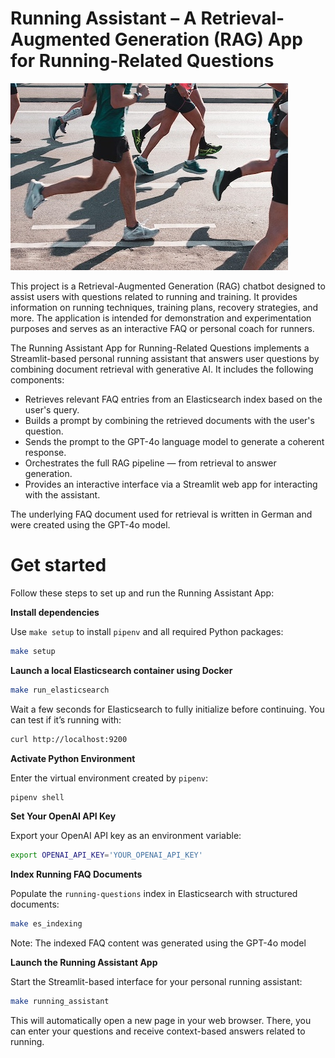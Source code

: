 # Running Assistant – A Retrieval-Augmented Generation (RAG) App for Running-Related Questions

![running](./images/running-6660187_640.jpg)

This project is a Retrieval-Augmented Generation (RAG) chatbot designed to assist users with questions related to running and training. It provides information on running techniques, training plans, recovery strategies, and more. The application is intended for demonstration and experimentation purposes and serves as an interactive FAQ or personal coach for runners.

The Running Assistant App for Running-Related Questions implements a Streamlit-based personal running assistant that answers user questions by combining document retrieval with generative AI. It includes the following components:

- Retrieves relevant FAQ entries from an Elasticsearch index based on the user's query.
- Builds a prompt by combining the retrieved documents with the user's question.
- Sends the prompt to the GPT-4o language model to generate a coherent response.
- Orchestrates the full RAG pipeline — from retrieval to answer generation.
- Provides an interactive interface via a Streamlit web app for interacting with the assistant.

The underlying FAQ document used for retrieval is written in German and were created using the GPT-4o model.

# Get started

Follow these steps to set up and run the Running Assistant App:

**Install dependencies**

Use `make setup` to install `pipenv` and all required Python packages:

```bash
make setup
```

**Launch a local Elasticsearch container using Docker**

```bash
make run_elasticsearch
```

Wait a few seconds for Elasticsearch to fully initialize before continuing.
You can test if it’s running with:

```bash
curl http://localhost:9200
```

**Activate Python Environment**

Enter the virtual environment created by `pipenv`:

```bash
pipenv shell
```

**Set Your OpenAI API Key**

Export your OpenAI API key as an environment variable:

```bash
export OPENAI_API_KEY='YOUR_OPENAI_API_KEY'
```

**Index Running FAQ Documents**

Populate the `running-questions` index in Elasticsearch with structured documents:

```bash
make es_indexing
```

Note: The indexed FAQ content was generated using the GPT-4o model

**Launch the Running Assistant App**

Start the Streamlit-based interface for your personal running assistant:

```bash
make running_assistant
```

This will automatically open a new page in your web browser.
There, you can enter your questions and receive context-based answers related to running.
